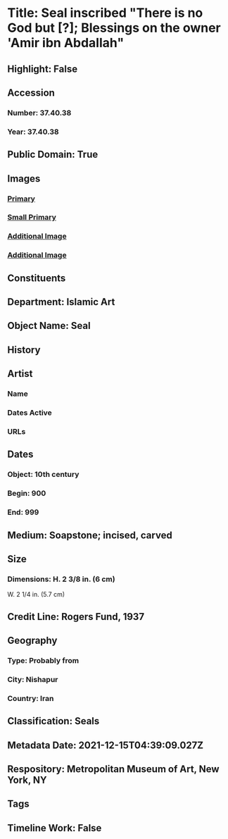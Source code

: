 # Title: Seal inscribed "There is no God but [?]; Blessings on the owner 'Amir ibn Abdallah"
## Highlight: False
## Accession
### Number: 37.40.38
### Year: 37.40.38
## Public Domain: True
## Images
### [Primary](https://images.metmuseum.org/CRDImages/is/original/wb-37.40.38.JPG)
### [Small Primary](https://images.metmuseum.org/CRDImages/is/web-large/wb-37.40.38.JPG)
### [Additional Image](https://images.metmuseum.org/CRDImages/is/original/sf37-40-38a.jpg)
### [Additional Image](https://images.metmuseum.org/CRDImages/is/original/sf37-40-38b.jpg)
## Constituents
## Department: Islamic Art
## Object Name: Seal
## History
## Artist
### Name
### Dates Active
### URLs
## Dates
### Object: 10th century
### Begin: 900
### End: 999
## Medium: Soapstone; incised, carved
## Size
### Dimensions: H. 2 3/8 in. (6 cm) 
W. 2 1/4 in. (5.7 cm)
## Credit Line: Rogers Fund, 1937
## Geography
### Type: Probably from
### City: Nishapur
### Country: Iran
## Classification: Seals
## Metadata Date: 2021-12-15T04:39:09.027Z
## Respository: Metropolitan Museum of Art, New York, NY
## Tags
## Timeline Work: False